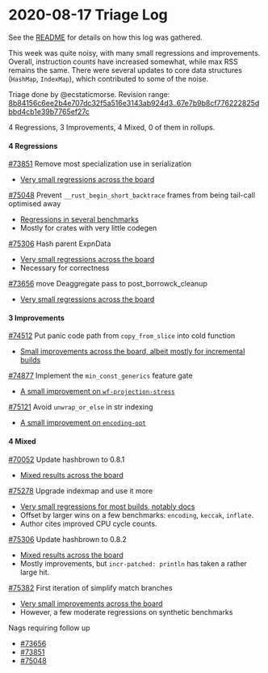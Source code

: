 # 2020-08-17 Triage Log

See the [README](README.md) for details on how this log was gathered.

This week was quite noisy, with many small regressions and improvements.
Overall, instruction counts have increased somewhat, while max RSS remains the
same. There were several updates to core data structures (`HashMap`,
`IndexMap`), which contributed to some of the noise. 

Triage done by @ecstaticmorse.
Revision range: [8b84156c6ee2b4e707dc32f5a516e3143ab924d3..67e7b9b8cf776222825dbbd4cb1e39b7765ef27c](https://perf.rust-lang.org/?start=8b84156c6ee2b4e707dc32f5a516e3143ab924d3&end=67e7b9b8cf776222825dbbd4cb1e39b7765ef27c&absolute=false&stat=instructions%3Au)

4 Regressions, 3 Improvements, 4 Mixed, 0 of them in rollups.

#### 4 Regressions

[#73851](https://github.com/rust-lang/rust/pull/73851) Remove most specialization use in serialization
* [Very small regressions across the board](https://perf.rust-lang.org/compare.html?start=95879ad96104afa584e7aec7806cec1d0bd84116&end=668a34e0f438d4a950b9440239656d6755ad963c&stat=instructions:u)

[#75048](https://github.com/rust-lang/rust/pull/75048) Prevent `__rust_begin_short_backtrace` frames from being tail-call optimised away
* [Regressions in several benchmarks](https://perf.rust-lang.org/compare.html?start=c2d1b0d9800d922b0451921d2ce17e6ae665d5b4&end=f3a9de9b08659e20ce7c282ed77bc43ddd149107&stat=instructions:u)
* Mostly for crates with very little codegen

[#75306](https://github.com/rust-lang/rust/pull/75134) Hash parent ExpnData
* [Very small regressions across the board](https://perf.rust-lang.org/compare.html?start=8bc801b05019cd3e0ef19e6c4c028d55baa645d2&end=543f03d24118d3af784aa98c507c00e30c796a0e&stat=instructions:u)
* Necessary for correctness

[#73656](https://github.com/rust-lang/rust/pull/73656) move Deaggregate pass to post\_borrowck\_cleanup 
* [Very small regressions across the board](https://perf.rust-lang.org/compare.html?start=4b9ac5161781ca6a376daab3d3b2f2623d8f3789&end=cbe7c5ce705896d4e22bf6096590bc1f17993b78&stat=instructions:u)

#### 3 Improvements

[#74512](https://github.com/rust-lang/rust/pull/74512) Put panic code path from `copy_from_slice` into cold function
* [Small improvements across the board, albeit mostly for incremental builds](https://perf.rust-lang.org/compare.html?start=576d27c5a6c80cd39ef57d7398831d8e177573cc&end=847ba835ce411d47364a93ddf0b4a5c0f27928a9&stat=instructions:u)

[#74877](https://github.com/rust-lang/rust/pull/74877) Implement the `min_const_generics` feature gate
* [A small improvement on `wf-projection-stress`](https://perf.rust-lang.org/compare.html?start=f3a9de9b08659e20ce7c282ed77bc43ddd149107&end=f9c2177ddc605f9c75ca1a3e6ddb33835b8a178d&stat=instructions:u)

[#75121](https://github.com/rust-lang/rust/pull/75121)  Avoid `unwrap_or_else` in str indexing
* [A small improvement on `encoding-opt`](https://perf.rust-lang.org/compare.html?start=63e34422bbaf4ae4ed5ae7309183185aa2aa13a4&end=98922795f68e86b0bca5aea8cfc66499d58eba1a&stat=instructions:u)



#### 4 Mixed

[#70052](https://github.com/rust-lang/rust/pull/70052)  Update hashbrown to 0.8.1
* [Mixed results across the board](https://perf.rust-lang.org/compare.html?start=d4c940f0821754a98491b2d23fbb5323c14a2bf5&end=8b26609481c956a666f9189738f1ba611078e1ab&stat=instructions:u)

[#75278](https://github.com/rust-lang/rust/pull/75278)  Upgrade indexmap and use it more
* [Very small regressions for most builds, notably docs](https://perf.rust-lang.org/compare.html?start=39e593ab14c53fda63c3f2756716c5ad3cbb6465&end=18f3be7704a4ec7976fcd1272c728974243d29bd&stat=instructions:u)
* Offset by larger wins on a few benchmarks: `encoding`, `keccak`, `inflate`.
* Author cites improved CPU cycle counts.

[#75306](https://github.com/rust-lang/rust/pull/75306) Update hashbrown to 0.8.2 
* [Mixed results across the board](https://perf.rust-lang.org/compare.html?start=dcf107728c4e545b9fee6b0e6a929837429275cf&end=aced185592b6f99a21190965a7fecfcd72d954dc&stat=instructions:u)
* Mostly improvements, but `incr-patched: println` has taken a rather large hit.

[#75382](https://github.com/rust-lang/rust/pull/75382) First iteration of simplify match branches
* [Very small improvements across the board](https://perf.rust-lang.org/compare.html?start=b6396b75e782954acb085447fb836c4e0ff5281d&end=5e3f1b148db5bfa27fee52464ae1f5d34c49d77b&stat=instructions:u)
* However, a few moderate regressions on synthetic benchmarks

Nags requiring follow up

- [#73656](https://github.com/rust-lang/rust/pull/73656)
- [#73851](https://github.com/rust-lang/rust/pull/73851)
- [#75048](https://github.com/rust-lang/rust/pull/75048)
